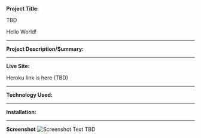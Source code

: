 **Project Title:**

TBD

Hello World!

---

**Project Description/Summary:**

---

**Live Site:**

Heroku link is here (TBD)

---

**Technology Used:**

---

**Installation:**

---

**Screenshot**
![Screenshot Text TBD ]()
